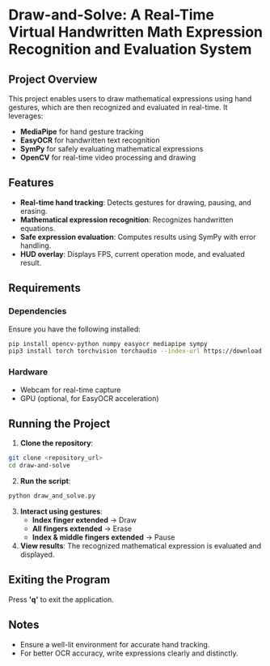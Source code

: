 # Draw-and-Solve: A Real-Time Virtual Handwritten Math Expression Recognition and Evaluation System

## Project Overview

This project enables users to draw mathematical expressions using hand gestures, which are then recognized and evaluated in real-time. It leverages:

- **MediaPipe** for hand gesture tracking
- **EasyOCR** for handwritten text recognition
- **SymPy** for safely evaluating mathematical expressions
- **OpenCV** for real-time video processing and drawing

## Features

- **Real-time hand tracking**: Detects gestures for drawing, pausing, and erasing.
- **Mathematical expression recognition**: Recognizes handwritten equations.
- **Safe expression evaluation**: Computes results using SymPy with error handling.
- **HUD overlay**: Displays FPS, current operation mode, and evaluated result.

## Requirements

### Dependencies

Ensure you have the following installed:

```sh
pip install opencv-python numpy easyocr mediapipe sympy
pip3 install torch torchvision torchaudio --index-url https://download.pytorch.org/whl/cu118
```

### Hardware

- Webcam for real-time capture
- GPU (optional, for EasyOCR acceleration)

## Running the Project

1. **Clone the repository**:

```sh
git clone <repository_url>
cd draw-and-solve
```

2. **Run the script**:

```sh
python draw_and_solve.py
```

3. **Interact using gestures**:
   - **Index finger extended** → Draw
   - **All fingers extended** → Erase
   - **Index & middle fingers extended** → Pause
4. **View results**: The recognized mathematical expression is evaluated and displayed.

## Exiting the Program

Press **'q'** to exit the application.

## Notes

- Ensure a well-lit environment for accurate hand tracking.
- For better OCR accuracy, write expressions clearly and distinctly.

